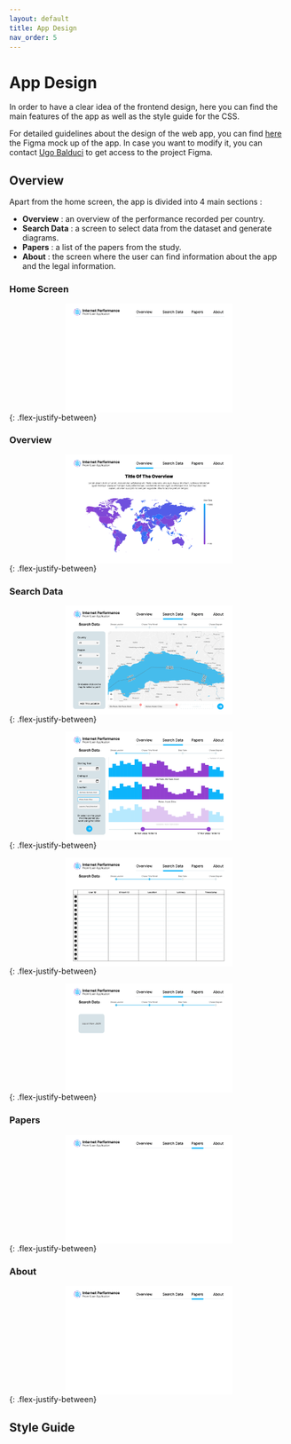 ```yaml
---
layout: default
title: App Design
nav_order: 5
---
```


# App Design

In order to have a clear idea of the frontend design, here you can find the main features of the app as well as the style guide for the CSS.

For detailed guidelines about the design of the web app, you can find [here](https://www.figma.com/file/dw9atzxHUTL7LCi7pvZbfk/Internet-Performance?node-id=0%3A1&t=FHvAOG1furo4LWgo-1) the Figma mock up of the app. In case you want to modify it, you can contact [Ugo Balduci](mailto:ugo.balducci@epfl.ch) to get access to the project Figma.

## Overview

Apart from the home screen, the app is divided into 4 main sections :

- **Overview** : an overview of the performance recorded per country.
- **Search Data** : a screen to select data from the dataset and generate diagrams.
- **Papers** : a list of the papers from the study.
- **About** : the screen where the user can find information about the app and the legal information.

### Home Screen

<img src="./img/Home.svg"
     alt="Home Design"
     style="display: block; max-height:230px; height: auto; width: auto; margin: auto; max-width: 60%" /> 
{: .flex-justify-between}

### Overview

<img src="./img/WorldOverview.svg"
     alt="Overview Design"
     style="display: block; max-height:230px; height: auto; width: auto; margin: auto; max-width: 60%" /> 
{: .flex-justify-between}

### Search Data

<img src="./img/Choose Location Search.svg"
     alt="Search Design : Choose location"
     style="display: block; max-height:230px; height: auto; width: auto; margin: auto; max-width: 60%" /> 
{: .flex-justify-between}

<img src="./img/Choose Time Search.svg"
     alt="Search Design : Choose time"
     style="display: block; max-height:230px; height: auto; width: auto; margin: auto; max-width: 60%" /> 
{: .flex-justify-between}

<img src="./img/Data Table Search.svg"
     alt="Search Design : Data table"
     style="display: block; max-height:230px; height: auto; width: auto; margin: auto; max-width: 60%" /> 
{: .flex-justify-between}

<img src="./img/Choose Diagram Search.svg"
     alt="Search Design : Choose diagram"
     style="display: block; max-height:230px; height: auto; width: auto; margin: auto; max-width: 60%" /> 
{: .flex-justify-between}

### Papers

<img src="./img/Papers.svg"
     alt="Papers Design"
     style="display: block; max-height:230px; height: auto; width: auto; margin: auto; max-width: 60%" /> 
{: .flex-justify-between}

### About

<img src="./img/Papers.svg"
     alt="About Design"
     style="display: block; max-height:230px; height: auto; width: auto; margin: auto; max-width: 60%" /> 
{: .flex-justify-between}


## Style Guide